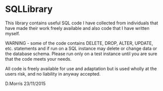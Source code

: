 # SQLLibrary
This library contains useful SQL code I have collected from individuals that have made their work freely available and also code that I have written myself.

WARNING - some of the code contains DELETE, DROP, ALTER, UPDATE, etc. statements and if run on a SQL instance may delete or change data or the database schema. Please run only on a test instance until you are sure that the code meets your needs.

All code is freely available for use and adaptation but is used wholly at the users risk, and no liability in anyway accepted.

D.Morris 23/11/2015

